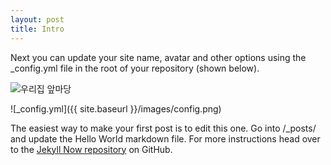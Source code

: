 ```yaml
---
layout: post
title: Intro
---
```


Next you can update your site name, avatar and other options using the _config.yml file in the root of your repository (shown below).

![우리집 앞마당](https://cloud.githubusercontent.com/assets/819600/9422302/525d89a0-48c9-11e5-9219-2fefc890e8b5.jpg)

![_config.yml]({{ site.baseurl }}/images/config.png)

The easiest way to make your first post is to edit this one. Go into /_posts/ and update the Hello World markdown file. For more instructions head over to the [Jekyll Now repository](https://github.com/barryclark/jekyll-now) on GitHub.
